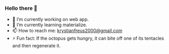 ### Hello there 👋

- 🔭 I’m currently working on web app.
- 🌱 I’m currently learning materialize.
- 📫 How to reach me: krystianfreus2000@gmail.com
- ⚡ Fun fact: If the octopus gets hungry, it can bite off one of its tentacles and then regenerate it.
